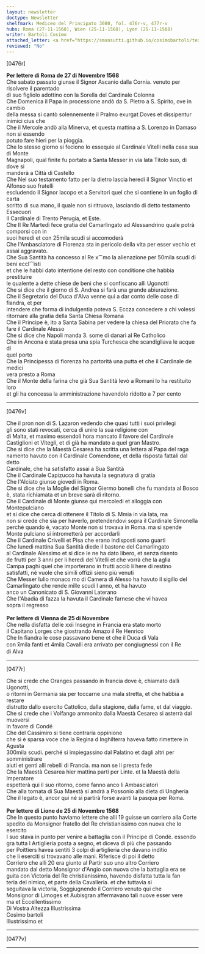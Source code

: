 ```yaml
---
layout: newsletter
doctype: Newsletter
shelfmark: Mediceo del Principato 3080, fol. 476r-v, 477r-v
hubs: Roma (27-11-1568), Wien (25-11-1568), Lyon (25-11-1568)
writer: Bartoli Cosimo
attached_letter: <a href="https://smansutti.github.io/cosimobartoli/texts/2979_043/">2979_043</a>, <a href="https://smansutti.github.io/cosimobartoli/texts/2979_045/">2979_045</a>
reviewed: "No"
---
```


[0476r]  
  
  
<strong>Per lettere di Roma de 27 di Novembre 1568</strong>  
Che sabato passato giunse il Signor Ascanio dalla Cornia. venuto per risolvere il parentado  
di suo figliolo adottino con la Sorella del Cardinale Colonna  
Che Domenica il Papa in processione andò da S. Pietro a S. Spirito, ove in cambio  
della messa si cantò solennemente il Pralmo exurgat Doves et dissipentur inimici cius che  
Che il Mercole andò alla Minerva, et questa mattina a S. Lorenzo in Damaso non si essendo  
potuto fare hieri per la pioggia.  
Che lo stesso giorno si feciono lo essequie al Cardinale Vitelli nella casa sua di Monte  
Magnapoli, qual finite fu portato a Santa Messer in via lata Titolo suo, di dove si  
manderà a Città di Castello  
Che Nel suo testamento fatto per la dietro lascia heredi il Signor Vinctio et Alfonso suo fratelli  
escludendo il Signor Iacopo et a Servitori quel che si contiene in un foglio di carta  
scritto di sua mano, il quale non si ritruova, lasciando di detto testamento Essecuori  
Il Cardinale di Trento Perugia, et Este.  
Che Il Re Martedì fece gratia del Camarlingato ad Alessandrino quale potrà comporsi con in  
suoi heredi et con 25mila scudi si accomoderà  
Che l'Ambasciatore di Fiorenza sta in pericolo della vita per esser vechio et assai aggravato.  
Che Sua Santità ha concesso al Re x⁀mo la alienazione per 50mila scudi di beni eccl⁀isti  
et che le habbi dato intentione del resto con conditione che habbia prestituire  
le qualente a dette chiese de beni che si confiscano alli Ugonotti  
Che si dice che il giorno di S. Andrea si farà una grande abiurazione.  
Che il Segretario del Duca d'Alva venne qui a dar conto delle cose di fiandra, et per  
intendere che forma di indulgentia poteva S. Eccza concedere a chi volessi  
ritornare alla gratia della Santa Chiesa Romana  
Che il Principe è, ito a Santa Sabina per vedere la chiesa del Priorato che fa  
fare il Cardinale Alesso  
Che si dice che Napoli manda 3. some di danari al Re Catholico  
Che in Ancona è stata presa una spia Turchesca che scandigliava le acque di  
quel porto  
Che la Principessa di fiorenza ha partorità una putta et che il Cardinale de medici  
vera presto a Roma  
Che il Monte della farina che già Sua Santità levò a Romani lo ha restituito loro  
et gli ha concessa la amministrazione havendolo ridotto a 7 per cento  
  
---  

[0476v]  
  
  
Che il pron non di S. Lazaron vedendo che quasi tutti i suoi privilegi  
gli sono stati revocati, cerca di unire la sua religione con  
di Malta, et maximo essendoli hora mancato il favore del Cardinale  
Castiglioni et Vitegli, et di già ha mandato a quel gran Mastro.  
Che si dice che la Maestà Cesarea ha scritta una lettera al Papa del raga  
namento havuto con il Cardinale Comendone, et della risposta fattali dal detto  
Cardinale, che ha satisfatto assai a Sua Santità  
Che il Cardinale Capizucco ha havuta la segnatura di gratia  
Che l'Alciato giunse giovedi in Roma.  
Che si dice che la Moglie del Signor Giermo bonelli che fu mandata al Bosco  
è, stata richiamata et un breve sarà di ritorno.  
Che il Cardinale di Monte giunse qui mercoledi et alloggia con Montepulciano  
et si dice che cerca di ottenere il Titolo di S. Mmia in via lata, ma  
non si crede che sia per haverlo, pretendendovi sopra il Cardinale Simonella  
perché quando è, vacato Monte non si trovava in Roma. ma si spende  
Monte pulciano si intrometterà per accordarli  
Che il Cardinale Crivelli et Pisa che erano indisposti sono guarti  
Che lunedì mattina Sua Santità diede il bastone del Camarlingato  
al Cardinale Alessimo et si dice le ne ha dato libero, et senza risento  
de frutti per 3 anni per li heredi del Vitelli et che vorrà che la aglia  
Campa paghi quel che importerano in frutti acciò li here di restino  
satisfatti, né vuole che simili offizii sieno più venuti  
Che Messer Iulio monaco mo di Camera di Alesso ha havuto il sigillo del  
Camarlingato che rende mille scudi l anno, et ha havuto  
anco un Canonicato di S. Giovanni Laterano  
Che l'Abadia di fazza la havuta il Cardinale farnese che vi havea  
sopra il regresso  
<br/><strong>Per lettere di Vienna de 25 di Novembre</strong>  
Che nella disfatta delle xxii Insegne in Francia era stato morto  
il Capitano Lorges che giostrando Amazo il Re Henrico  
Che In fiandra le cose passavano bene et che il Duca di Vala  
con x̅mila fanti et 4mila Cavalli era arrivato per congiugnessi con il Re  
di Alva  
  
---  

[0477r]  
  
  
Che si crede che Oranges passando in francia dove è, chiamato dalli Ugonotti,  
o ritorni in Germania sia per toccarne una mala stretta, et che habbia a restare  
distrutto dallo esercito Cattolico, dalla stagione, dalla fame, et dal viaggio.  
Che si crede che i Volfango ammonito dalla Maestà Cesarea si asterrà dal muoversi  
in favore di Condé  
Che del Cassimiro si tiene contraria oppinione  
che si è sparsa voce che la Regina d Inghilterra haveva fatto rimettere in Agusta  
300mila scudi. perché si impiegassino dal Palatino et dagli altri per somministrare  
aiuti et genti alli rebelli di Francia. ma non se li presta fede  
Che la Maestà Cesarea hier mattina parti per Linte. et la Maestà della Imperatore  
espetterà qui il suo ritorno, come fanno anco li Ambasciatori  
Che alla tornata di Sua Maestà si andrà a Possonio alla dieta di Ungheria  
Che il legato è, ancor qui né si partirà forse avanti la pasqua per Roma.  
<br/><strong>Per lettere di Lione de 25 di Novembre 1568</strong>  
Che In questo punto haviamo lettere che alli 19 guisse un corriero alla Corte  
spedito da Monsignor fratello del Re christianissimo con nuova che lo esercito  
I suo stava in punto per venire a battaglia con il Principe di Condé. essendo  
gra tutta l Artiglieria posta a segno, et diceva di più che passando  
per Poittiers havea sentiti 3 colpi di artiglieria che davano inditio  
che li eserciti si trovavano alle mani. Riferisce di poi il detto  
Corriero che alli 20 era giunto al Partir suo uno altro Corriero  
mandato dal detto Monsignor d'Angio con nuova che la battaglia era se  
guita con Victoria del Re christianissimo, havendo disfatta tutta la fan  
teria del nimico, et parte della Cavalleria. et che tuttavia si  
seguitava la victoria, Soggiugnendo il Corriero venuto qui che  
Monsignor di Limoges et Aubisgran affermavano tali nuove esser vere  
ma et Eccellentissimo  
Di Vostra Altezza Illustrissima  
Cosimo bartoli  
Illustrissimo et  
  
---  

[0477v]  
  
  
  
---  

